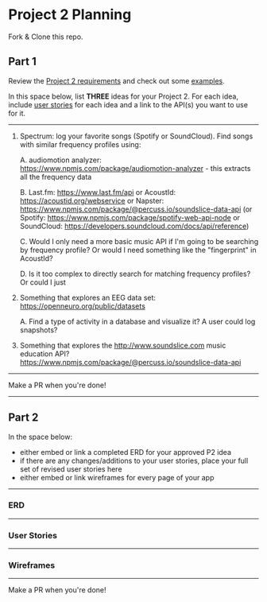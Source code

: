 # Project 2 Planning

Fork & Clone this repo.

## Part 1

Review the [Project 2 requirements](https://romebell.gitbook.io/sei-1019/projects/project-2) and check out some [examples](https://tmdarneille.gitbook.io/seirfx/11-projects/past-projects/project2).

In this space below, list **THREE** ideas for your Project 2. For each idea, include [user stories](https://revelry.co/user-stories-that-dont-suck/) for each idea and a link to the API(s) you want to use for it.

--------------------------------------------------------
1. Spectrum: log your favorite songs (Spotify or SoundCloud). Find songs with similar frequency profiles using:

    A. audiomotion analyzer: https://www.npmjs.com/package/audiomotion-analyzer - this extracts all the frequency data
    
    B. Last.fm: https://www.last.fm/api or AcoustId: https://acoustid.org/webservice or Napster: https://www.npmjs.com/package/@percuss.io/soundslice-data-api
      (or Spotify: https://www.npmjs.com/package/spotify-web-api-node or SoundCloud: https://developers.soundcloud.com/docs/api/reference)
      
    C. Would I only need a more basic music API if I'm going to be searching by frequency profile? Or would I need something like the "fingerprint" in AcoustId?
    
    D. Is it too complex to directly search for matching frequency profiles? Or could I just 
    
2. Something that explores an EEG data set: https://openneuro.org/public/datasets

    A. Find a type of activity in a database and visualize it? A user could log snapshots?

3. Something that explores the http://www.soundslice.com music education API? https://www.npmjs.com/package/@percuss.io/soundslice-data-api

---------------------------------------------------------

Make a PR when you're done!

---

## Part 2

In the space below:
* either embed or link a completed ERD for your approved P2 idea
* if there are any changes/additions to your user stories, place your full set of revised user stories here
* either embed or link wireframes for every page of your app

----------------------------------------------------------
### ERD

----------------------------------------------------------
### User Stories

----------------------------------------------------------
### Wireframes

----------------------------------------------------------

Make a PR when you're done!
